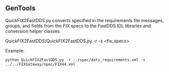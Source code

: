 ## GenTools

QuickFIX2FastDDS.py converts specified in the requirements file messages, groups, and fields from the FIX specs to the FastDDS IDL libraries and conversion helper classes.

QuickFIX2FastDDS/QuickFIX2FastDDS.py -r <requirements> -s <fix_specs>
 
Example:
```
python QuickFIX2FastDDS.py -r ../spec/dats_requirements.xml -s ../../FIXGateway/spec/FIX44.xml
```
